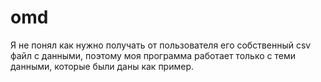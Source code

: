 # omd
Я не понял как нужно получать от пользователя его собственный csv файл с данными, поэтому моя программа работает только с теми данными, которые были даны как пример.

